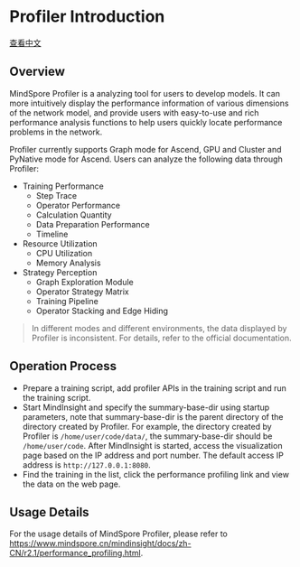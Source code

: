 # Profiler Introduction

[查看中文](./README_CN.md)

## Overview

MindSpore Profiler is a analyzing tool for users to develop models. It can more intuitively display the performance information of various dimensions of the network model, and provide users with easy-to-use and rich performance analysis functions to help users quickly locate performance problems in the network.

Profiler currently supports Graph mode for Ascend, GPU and Cluster and PyNative mode for Ascend. Users can analyze the following data through Profiler:

- Training Performance
    - Step Trace
    - Operator Performance
    - Calculation Quantity
    - Data Preparation Performance
    - Timeline
- Resource Utilization
    - CPU Utilization
    - Memory Analysis
- Strategy Perception
    - Graph Exploration Module
    - Operator Strategy Matrix
    - Training Pipeline
    - Operator Stacking and Edge Hiding

> In different modes and different environments, the data displayed by Profiler is inconsistent. For details, refer to the official documentation.

## Operation Process

- Prepare a training script, add profiler APIs in the training script
  and run the training script.
- Start MindInsight and specify the summary-base-dir using startup
  parameters, note that summary-base-dir is the parent directory of the
  directory created by Profiler. For example, the directory created by
  Profiler is ``/home/user/code/data/``, the summary-base-dir should be
  ``/home/user/code``. After MindInsight is started, access the
  visualization page based on the IP address and port number. The
  default access IP address is ``http://127.0.0.1:8080``.
- Find the training in the list, click the performance profiling link
  and view the data on the web page.

## Usage Details

For the usage details of MindSpore Profiler, please refer to <https://www.mindspore.cn/mindinsight/docs/zh-CN/r2.1/performance_profiling.html>.
